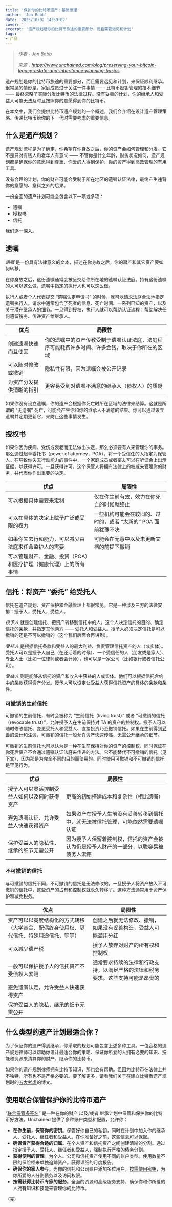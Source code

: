 ```yaml
---
title: '保护你的比特币遗产：基础原理'
author: 'Jon Bobb'
date: '2025/10/02 14:59:02'
cover: ''
excerpt: '遗产规划是你的比特币旅途的重要部分，而且需要远见和计划'
tags:
- 产品
---
```



> *作者：Jon Bobb*
> 
> *来源：<https://www.unchained.com/blog/preserving-your-bitcoin-legacy-estate-and-inheritance-planning-basics>*



遗产规划是你的比特币旅途的重要部分，而且需要远见和计划，来保证顺利继承。很常见的情形是，家庭成员过于关注一件事情 —— 比特币密钥管理的技术细节 —— 最终忽略了实际分发比特币的法律过程。没有妥善的计划，你的继承人和受益人可能无法及时且按照你的意愿得到你的比特币。

在本文中，我们会提供比特币遗产规划的一个概述。我们会介绍在设计遗产管理策略、传递比特币给你的下一代时需要考虑的重要信息。

## 什么是遗产规划？

遗产规划流程是为了确定，你希望在你身故之后，你的资产会如何管理和分发。它不是只对有钱人和老年人有意义 —— 不管你是什么年龄，财务状况如何，遗产规划都是确保你的意愿得到尊重、你爱的人得到保护、你的资产得到高效管理的有用工具。

没有合理的计划，你的财产可能会受制于所在地区的遗嘱认证法律，最终产生违背你的意愿的、意料之外的后果。

一份全面的遗产计划可能会包含以下一项或多项：

- 遗嘱
- 授权书
- 信托

我们逐一深入。

## 遗嘱

*遗嘱* 是一份具有法律意义的文本，描述在你身故之后，你的房产和其它资产要如何转移。

在你身故之后，这份遗嘱通常会被呈交给你所在地的遗嘱认证法庭。持有这份遗嘱的人可以这么做，遗嘱中指定的执行人也可以这么做。

执行人或者个人代表提交  “遗嘱认定申请书” 的时候，就可以请求法庭合法地指定遗嘱执行人。请求中通常包含了死者的信息、死亡时间、一系列已知的资产，以及关于潜在继承人的细节。一旦得到授权，执行人就可以帮助认证流程：帮助解决任何遗留税务、传递资产给继承人。

| 优点                     | 局限性                                                       |
| ------------------------ | ------------------------------------------------------------ |
| 创建遗嘱快速而且便宜     | 你的遗嘱中的资产传教受制于遗嘱认证法庭，法庭程序可能耗费许多时间、许多金钱，取决于你所在的区域 |
| 可以随时修改或撤销       | 隐私性有限，因为遗嘱会被公开记录                             |
| 为资产分发提供清晰的指引 | 更容易受到对遗嘱不满意的继承人（债权人）的质疑               |

如果你没有设立遗嘱，你的遗产会根据你死亡时所在区域的法律来结算。这就是所谓的 “无遗嘱” 死亡，可能会产生你和你的继承人不满意的结果。你可以通过设立遗嘱并定期更新它，来防止这些事情发生。

## 授权书

如果你因为疾病、受伤或衰老而无法做出决定，那么必须要有人来管理你的事务。那么通过起草委托书（power of attorney，POA），将一个受信任的人指定为保管人。在导致你失去行动能力的事件中，一个家庭成员或者密友可以在听证会上出示证据，以获得许可。一旦获得许可，这个保管人将拥有法律上的权威来管理你的财务，并代表你作出重要的决定。

| 优点                                                         | 局限性                                                       |
| ------------------------------------------------------------ | ------------------------------------------------------------ |
| 可以根据具体需要来定制                                       | 仅在你生前有效，效力在你死亡的时候就终止                     |
| 可以在具体的决定上赋予广泛或受限的权力                       | 一些机构可能会在较旧的、过时的，或者 “太新的” POA 面前犹豫不决 |
| 如果你失去行动能力，可以减少由法庭来任命监护人的需要         | 可能会在无意中以及未更新文档的前提下撤销                     |
| 可以管理财产、金融、投资（POA）和医疗护理（健康代理）上的所有事情 |                                                              |

## 信托：将资产 “委托” 给受托人

信托在遗产规划、资产保护和金融管理上都很常见。它是一种涉及三方的法律安排：授予人，受托人，受益人。

*授予人* 就是创建信托、把资产转移到信托中的人。这个人决定信托的目的、确定信托的条款，并指定其他两方 —— 受托人和受益人。授予人必须决定信托是可以撤销的还是不可以撤销的（这个我们后面会再讲到）。

*受托人* 是根据信托条款和受益人的最大利益、负责管理信托资产的人（或实体）。受托人可以是授予人自己（在还活着的时候）、一个受信任的人（朋友或是家人）、专业人士（比如一位律师或者会计师），也可以是一家公司（比如银行或者信托公司）。

*受益人* 则是能够从信托的资产和收入中获益的人或实体。他们可以根据信托合约中的条款获得资产分发。授予人可以设定让受益人获得信托资产的具体的条款和条件。

### 可撤销的生前信托

可撤销的生前信托，有时会被称为 “生前信托（living trust）” 或者 “可撤销的信托（revocable trust）”，允许授予人在生前保持对 TA 的资产的控制权。授予人可以随时修改信托、变更受托人和受益人、直接投资乃至撤销信托。如果在生前得到[妥善的设计](https://unchained.com/blog/living-trust-bitcoin-inheritance/)和注资，可撤销的信托一般允许资产快速传递、无需公开继承的细节。

可撤销的生前信托也可以认为是一种在生前保持对你的资产的控制权、同时保证在你死后资产不会通过遗嘱认证法庭来传递的方法。它不能替代不可撤销的信托（见下文），因为那是为完全不同的目的而使用的。同时使用可撤销和不可撤销的信托是罕见行为。

| 优点                                         | 局限性                                                       |
| -------------------------------------------- | ------------------------------------------------------------ |
| 授予人可以灵活控制受益人如何以及何时获得资产 | 更高的初始搭建成本和复杂性（相比遗嘱）                       |
| 避免遗嘱认证、允许受益人快速获得资产         | 如果资产在授予人生前没有妥善转移到信托中，就无法被信托管理，可能依然需要遗嘱认证 |
| 保护受益人的隐私性，继承的细节无需公开       | 因为授予人保留着控制权，信托的资产会被认为仍是授予人财产的一部分，以聪容易被债务人索赔 |

### 不可撤销的信托

与可撤销的信托不同，不可撤销的信托是无法修改的。一旦授予人将资产放入不可撤销的信托中，这些资产的占有和控制权就永久转移了。这种方法通常用于资产保护和减免税务。

| 优点                                                         | 局限性                                                       |
| ------------------------------------------------------------ | ------------------------------------------------------------ |
| 资产可以以高度结构化的方式转移（大学基金、配偶终身使用权、隔代信托、特殊用途信托，等等） | 创建之后就无法修改、撤销，如果没有妥善构造，受益人可能滥用分红 |
| 可以减少遗产税                                               | 授予人放弃对财产的所有权和控制权                             |
| 一般可以保护授予人的信托资产不受债权人索赔                   | 通常要求持续的法律和行政支持，以满足严格的法律和税务要求。这些支持可能是昂贵的 |
| 避免遗嘱认定，允许受益人快速获得资产                         |                                                              |
| 保护受益人的隐私，继承的细节无需公开                         |                                                              |

## 什么类型的遗产计划最适合你？

为了保证你的遗产得到继承，你采取的规划可能包含上述多种工具。一位合格的遗产规划律师可以帮助你设计最适合你的策略、保证你所爱的人拥有必要的知识、技能和资源来清算你的财产、继承你的比特币。

如果你的遗产规划律师拥有比特币知识，那也会有帮助。但因为比特币在法律上并不独特，所有也不是严格必要的。要了解更多，请看我们关于在建立比特币遗产规划时的[五大考虑](https://unchained.com/blog/how-bitcoin-inheritance-plan)的博文。

## 使用联合保管保护你的比特币遗产

“[联合保管多签名](https://unchained.com/features/diy-vs-collaborative-multisig)” 是一种在你的财产 以及/或者 继承计划中保管和保护你的比特币好方法。Unchained 提供了多种账户类型和配置，允许你：

- **在你生前，保管你的密钥**。保管好你自己的私钥，同时在计划中加入你的继承人、受托人、继任者和受益人。在你准备好之前，这些信息可以保密。
- **确保资产获得合适的归属**。在个人资产和信托资产之间创建清晰的分割。通过指定授予人、受托人、继任者和受益人，强制执行严格的债务分割。
- **获得便利的管理**。为个人、公司和信托资产使用不同的账户类型。使用数量不限的保险柜来单独追踪资产。获得详细的月度报告。
- **确保你的家人参与**。为你的信托和公司账户添加多位用户，[按需使用密钥](https://unchained.com/connections)，为你所爱的人分割债务以及访问权限。
- **按需获得比特币专家的服务**。全面的资源和高级服务支持，确保你和你所爱的人拥有知识和技能来管理你的比特币。

（完)



